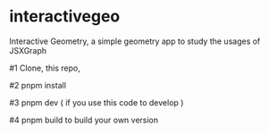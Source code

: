 # interactivegeo
Interactive Geometry, a simple geometry app to study the usages of JSXGraph 

#1 Clone, this repo, 
 
#2 pnpm install

#3 pnpm dev ( if you use this code to develop )

#4 pnpm build to build your own version
